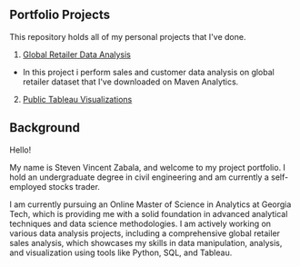## Portfolio Projects

This repository holds all of my personal projects that I've done.
1. [Global Retailer Data Analysis](/Global_retailer_data_analysis)
- In this project i perform sales and customer data analysis on global retailer dataset that I've downloaded on Maven Analytics.

2. [Public Tableau Visualizations](https://public.tableau.com/app/profile/steven.vincent.zabala/vizzes)

## Background
Hello! 

My name is Steven Vincent Zabala, and welcome to my project portfolio. I hold an undergraduate degree in civil engineering and am currently a self-employed stocks trader.

I am currently pursuing an Online Master of Science in Analytics at Georgia Tech, which is providing me with a solid foundation in advanced analytical techniques and data science methodologies. I am actively working on various data analysis projects, including a comprehensive global retailer sales analysis, which showcases my skills in data manipulation, analysis, and visualization using tools like Python, SQL, and Tableau.
